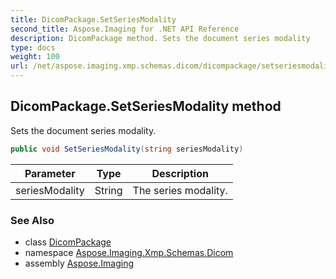 ```yaml
---
title: DicomPackage.SetSeriesModality
second_title: Aspose.Imaging for .NET API Reference
description: DicomPackage method. Sets the document series modality
type: docs
weight: 100
url: /net/aspose.imaging.xmp.schemas.dicom/dicompackage/setseriesmodality/
---
```

## DicomPackage.SetSeriesModality method

Sets the document series modality.

```csharp
public void SetSeriesModality(string seriesModality)
```

| Parameter | Type | Description |
| --- | --- | --- |
| seriesModality | String | The series modality. |

### See Also

* class [DicomPackage](../)
* namespace [Aspose.Imaging.Xmp.Schemas.Dicom](../../dicompackage/)
* assembly [Aspose.Imaging](../../../)


